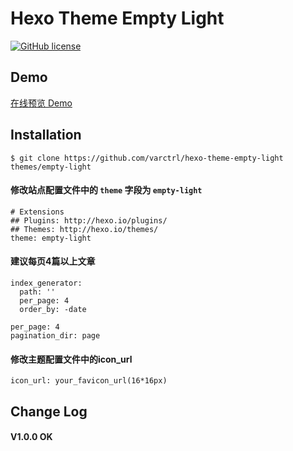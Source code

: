 # Hexo Theme Empty Light
[![GitHub license](https://img.shields.io/badge/license-MIT-blue.svg)](https://raw.githubusercontent.com/varctrl/hexo-theme-empty-light/master/LICENSE)
## Demo
[在线预览 Demo](http://varctrl.me)

## Installation
```
$ git clone https://github.com/varctrl/hexo-theme-empty-light themes/empty-light
```
#### 修改站点配置文件中的 `theme` 字段为 `empty-light`
```
# Extensions
## Plugins: http://hexo.io/plugins/
## Themes: http://hexo.io/themes/
theme: empty-light
```
#### 建议每页4篇以上文章
```
index_generator:
  path: ''
  per_page: 4
  order_by: -date
```
```
per_page: 4
pagination_dir: page
```

#### 修改主题配置文件中的icon_url
```
icon_url: your_favicon_url(16*16px)
```
## Change Log
####  V1.0.0 OK
